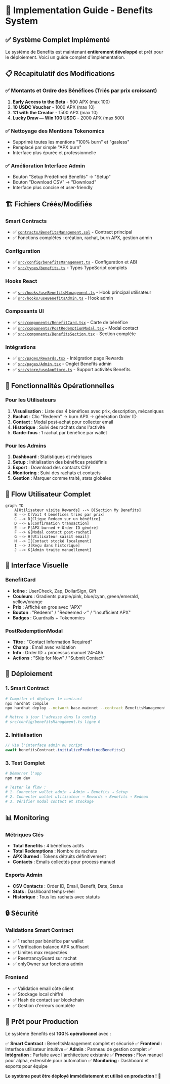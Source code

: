 # 🚀 Implementation Guide - Benefits System

## ✅ Système Complet Implémenté

Le système de Benefits est maintenant **entièrement développé** et prêt pour le déploiement. Voici un guide complet d'implémentation.

## 📋 Récapitulatif des Modifications

### ✅ Montants et Ordre des Bénéfices (Triés par prix croissant)

1. **Early Access to the Beta** - 500 APX (max 100)
2. **10 USDC Voucher** - 1000 APX (max 10)  
3. **1:1 with the Creator** - 1500 APX (max 10)
4. **Lucky Draw — Win 100 USDC** - 2000 APX (max 500)

### ✅ Nettoyage des Mentions Tokenomics

- Supprimé toutes les mentions "100% burn" et "gasless"
- Remplacé par simple "APX burn"
- Interface plus épurée et professionnelle

### ✅ Amélioration Interface Admin

- Bouton "Setup Predefined Benefits" → "Setup"
- Bouton "Download CSV" → "Download"
- Interface plus concise et user-friendly

## 🏗️ Fichiers Créés/Modifiés

### Smart Contracts
- ✅ [`contracts/BenefitsManagement.sol`](contracts/BenefitsManagement.sol:1) - Contract principal
- ✅ Fonctions complètes : création, rachat, burn APX, gestion admin

### Configuration
- ✅ [`src/config/benefitsManagement.ts`](src/config/benefitsManagement.ts:1) - Configuration et ABI
- ✅ [`src/types/benefits.ts`](src/types/benefits.ts:1) - Types TypeScript complets

### Hooks React
- ✅ [`src/hooks/useBenefitsManagement.ts`](src/hooks/useBenefitsManagement.ts:1) - Hook principal utilisateur
- ✅ [`src/hooks/useBenefitsAdmin.ts`](src/hooks/useBenefitsAdmin.ts:1) - Hook admin

### Composants UI
- ✅ [`src/components/BenefitCard.tsx`](src/components/BenefitCard.tsx:1) - Carte de bénéfice
- ✅ [`src/components/PostRedemptionModal.tsx`](src/components/PostRedemptionModal.tsx:1) - Modal contact
- ✅ [`src/components/BenefitsSection.tsx`](src/components/BenefitsSection.tsx:1) - Section complète

### Intégrations
- ✅ [`src/pages/Rewards.tsx`](src/pages/Rewards.tsx:1) - Intégration page Rewards
- ✅ [`src/pages/Admin.tsx`](src/pages/Admin.tsx:1) - Onglet Benefits admin
- ✅ [`src/store/useAppStore.ts`](src/store/useAppStore.ts:1) - Support activités Benefits

## 🎯 Fonctionnalités Opérationnelles

### Pour les Utilisateurs
1. **Visualisation** : Liste des 4 bénéfices avec prix, description, mécaniques
2. **Rachat** : Clic "Redeem" → burn APX → génération Order ID
3. **Contact** : Modal post-achat pour collecter email
4. **Historique** : Suivi des rachats dans l'activité
5. **Garde-fous** : 1 rachat par bénéfice par wallet

### Pour les Admins
1. **Dashboard** : Statistiques et métriques
2. **Setup** : Initialisation des bénéfices prédéfinis
3. **Export** : Download des contacts CSV
4. **Monitoring** : Suivi des rachats et contacts
5. **Gestion** : Marquer comme traité, stats globales

## 🔄 Flow Utilisateur Complet

```mermaid
graph TD
    A[Utilisateur visite Rewards] --> B[Section My Benefits]
    B --> C[Voit 4 bénéfices triés par prix]
    C --> D[Clique Redeem sur un bénéfice]
    D --> E[Confirmation transaction]
    E --> F[APX burned + Order ID généré]
    F --> G[Modal contact post-rachat]
    G --> H[Utilisateur saisit email]
    H --> I[Contact stocké localement]
    I --> J[Reçu dans historique]
    J --> K[Admin traite manuellement]
```

## 🎨 Interface Visuelle

### BenefitCard
- **Icône** : UserCheck, Zap, DollarSign, Gift
- **Couleurs** : Gradients purple/pink, blue/cyan, green/emerald, yellow/orange  
- **Prix** : Affiché en gros avec "APX"
- **Bouton** : "Redeem" / "Redeemed ✓" / "Insufficient APX"
- **Badges** : Guardrails + Tokenomics

### PostRedemptionModal
- **Titre** : "Contact Information Required"
- **Champ** : Email avec validation
- **Info** : Order ID + processus manuel 24-48h
- **Actions** : "Skip for Now" / "Submit Contact"

## 🔧 Déploiement

### 1. Smart Contract
```bash
# Compiler et déployer le contract
npx hardhat compile
npx hardhat deploy --network base-mainnet --contract BenefitsManagement

# Mettre à jour l'adresse dans la config
# src/config/benefitsManagement.ts ligne 6
```

### 2. Initialisation
```typescript
// Via l'interface admin ou script
await benefitsContract.initializePredefinedBenefits()
```

### 3. Test Complet
```bash
# Démarrer l'app
npm run dev

# Tester le flow :
# 1. Connecter wallet admin → Admin → Benefits → Setup
# 2. Connecter wallet utilisateur → Rewards → Benefits → Redeem
# 3. Vérifier modal contact et stockage
```

## 📊 Monitoring

### Métriques Clés
- **Total Benefits** : 4 bénéfices actifs
- **Total Redemptions** : Nombre de rachats
- **APX Burned** : Tokens détruits définitivement
- **Contacts** : Emails collectés pour process manuel

### Exports Admin
- **CSV Contacts** : Order ID, Email, Benefit, Date, Status
- **Stats** : Dashboard temps-réel
- **Historique** : Tous les rachats avec statuts

## 🔒 Sécurité

### Validations Smart Contract
- ✅ 1 rachat par bénéfice par wallet
- ✅ Vérification balance APX suffisant
- ✅ Limites max respectées
- ✅ ReentrancyGuard sur rachat
- ✅ onlyOwner sur fonctions admin

### Frontend
- ✅ Validation email côté client
- ✅ Stockage local chiffré
- ✅ Hash de contact sur blockchain
- ✅ Gestion d'erreurs complète

## 🚀 Prêt pour Production

Le système Benefits est **100% opérationnel** avec :

✅ **Smart Contract** : BenefitsManagement complet et sécurisé
✅ **Frontend** : Interface utilisateur intuitive 
✅ **Admin** : Panneau de gestion complet
✅ **Intégration** : Parfaite avec l'architecture existante
✅ **Process** : Flow manuel pour alpha, extensible pour automation
✅ **Monitoring** : Dashboard et exports pour équipe

**Le système peut être déployé immédiatement et utilisé en production !** 🎉
